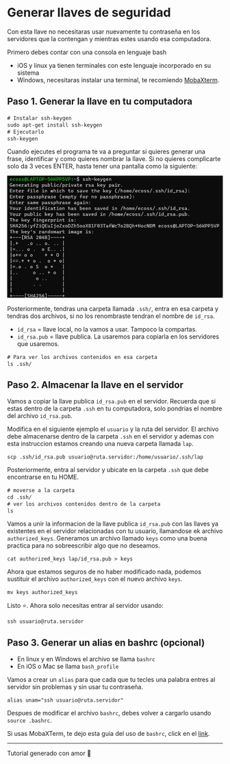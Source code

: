 # Generar llaves de seguridad

Con esta llave no necesitaras usar nuevamente tu contraseña en los servidores que la contengan y mientras estes usando esa computadora.

Primero debes contar con una consola en lenguaje bash

- iOS y linux ya tienen terminales con este lenguaje incorporado en su sistema
- Windows, necesitaras instalar una terminal, te recomiendo [MobaXterm](https://mobaxterm.mobatek.net/).

## Paso 1. Generar la llave en tu computadora

```
# Instalar ssh-keygen
sudo apt-get install ssh-keygen
# Ejecutarlo
ssh-keygen
```
Cuando ejecutes el programa te va a preguntar si quieres generar una frase, identificar y como quieres nombrar la llave. Si no quieres complicarte solo da 3 veces ENTER, hasta tener una pantalla como la siguiente:

![pantalla](pantalla.png)

Posteriormente, tendras una carpeta llamada `.ssh/`, entra en esa carpeta y tendras dos archivos, si no los renombraste tendran el nombre de `id_rsa`.

- `id_rsa` = llave local, no la vamos a usar. Tampoco la compartas.
- `id_rsa.pub` =  llave publica. La usaremos para copiarla en los servidores que usaremos.

```
# Para ver los archivos contenidos en esa carpeta
ls .ssh/
```

## Paso 2. Almacenar la llave en el servidor

Vamos a copiar la llave publica `id_rsa.pub` en el servidor. Recuerda que si estas dentro de la carpeta `.ssh` en tu computadora, solo pondrias el nombre del archivo `id_rsa.pub`. 

Modifica en el siguiente ejemplo el `usuario` y la ruta del servidor. El archivo debe almacenarse dentro de la carpeta `.ssh` en el servidor y ademas con esta instruccion estamos creando una nueva carpeta llamada `lap`. 

```
scp .ssh/id_rsa.pub usuario@ruta.servidor:/home/usuario/.ssh/lap
```

Posteriormente, entra al servidor y ubicate en la carpeta `.ssh` que debe encontrarse en tu HOME.

```
# moverse a la carpeta
cd .ssh/
# ver los archivos contenidos dentro de la carpeta
ls
```

Vamos a unir la informacion de la llave publica `id_rsa.pub` con las llaves ya existentes en el servidor relacionadas con tu usuario, llamandose ek archivo `authorized_keys`. Generamos un archivo llamado `keys` como una buena practica para no sobreescribir algo que no deseamos.

```
cat authorized_keys lap/id_rsa.pub > keys
```

Ahora que estamos seguros de no haber modificado nada, podemos sustituir el archivo `authorized_keys` con el nuevo archivo `keys`. 

```
mv keys authorized_keys
```

Listo ⭐. Ahora solo necesitas entrar al servidor usando:

```
ssh usuario@ruta.servidor
```

## Paso 3. Generar un alias en bashrc (opcional)

- En linux y en Windows el archivo se llama `bashrc`
- En iOS o Mac se llama `bash_profile`

Vamos a crear un `alias` para que cada que tu tecles una palabra entres al servidor sin problemas y sin usar tu contraseña.

```
alias unam="ssh usuario@ruta.servidor"
```

Despues de modificar el archivo `bashrc`, debes volver a cargarlo usando `source .bashrc`.

Si usas MobaXTerm, te dejo esta guia del uso de `bashrc`, click en el [link](https://codetryout.com/mobaxterm-local-terminal-bashrc/). 

-----------------
Tutorial generado con amor 💜





